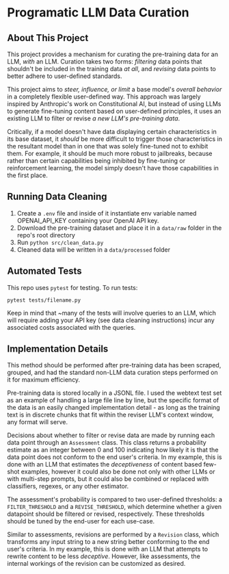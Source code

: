 # Programatic LLM Data Curation

## About This Project

This project provides a mechanism for curating the pre-training data for an LLM, *with* an LLM. Curation takes two forms: *filtering* data points that shouldn't be included in the training data _at all_, and *revising* data points to better adhere to user-defined standards.

This project aims to *steer, influence, or limit* a base model's *overall behavior* in a completely flexible user-defined way. This approach was largely inspired by Anthropic's work on Constitutional AI, but instead of using LLMs to generate fine-tuning content based on user-defined principles, it uses an existing LLM to filter or revise *a new LLM's pre-training data*.

Critically, if a model doesn't have data displaying certain characteristics in its base dataset, it *should* be more difficult to trigger those characteristics in the resultant model than in one that was solely fine-tuned not to exhibit them. For example, it should be much more robust to jailbreaks, because rather than certain capabilities being inhibited by fine-tuning or reinforcement learning, the model simply doesn't have those capabilities in the first place.


## Running Data Cleaning

1. Create a `.env` file and inside of it instantiate env variable named OPENAI_API_KEY containing your OpenAI API key.
2. Download the pre-training dataset and place it in a `data/raw` folder in the repo's root directory
3. Run `python src/clean_data.py`
4. Cleaned data will be written in a `data/processed` folder

## Automated Tests

This repo uses `pytest` for testing. To run tests:

`pytest tests/filename.py`

Keep in mind that ~many of the tests will involve queries to an LLM, which will require adding your API key (see data cleaning instructions) incur any associated costs associated with the queries.


## Implementation Details

This method should be performed after pre-training data has been scraped, grouped, and had the standard non-LLM data curation steps performed on it for maximum efficiency.

Pre-training data is stored locally in a JSONL file. I used the webtext test set as an example of handling a large file line by line, but the specific format of the data is an easily changed implementation detail - as long as the training text is in discrete chunks that fit within the reviser LLM's context window, any format will serve.

Decisions about whether to filter or revise data are made by running each data point through an `Assessment` class. This class returns a probability estimate as an integer between 0 and 100 indicating how likely it is that the data point does not conform to the end user's criteria. In my example, this is done with an LLM that estimates the *deceptiveness* of content based few-shot examples, however it could also be done not only with other LLMs or with multi-step prompts, but it could also be combined or replaced with classifiers, regexes, or any other estimator.

The assessment's probability is compared to two user-defined thresholds: a `FILTER_THRESHOLD` and a `REVISE_THRESHOLD`, which determine whether a given datapoint should be filtered or revised, respectively. These thresholds should be tuned by the end-user for each use-case.

Similar to assessments, revisions are performed by a `Revision` class, which transforms any input string to a new string better conforming to the end user's criteria. In my example, this is done with an LLM that attempts to rewrite content to be less *deceptive*. However, like assessments, the internal workings of the revision can be customized as desired.
